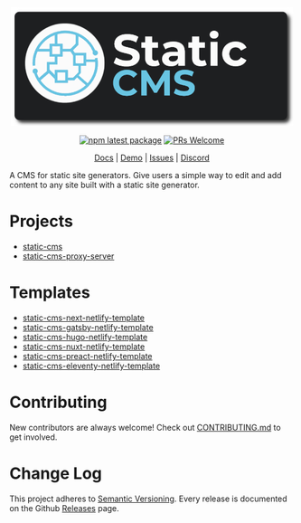 <div align="center">
  <img src="https://github.com/StaticJsCMS/.github/blob/main/profile/static-cms-logo.png" width="500px" />

[![npm latest package](https://img.shields.io/npm/v/@staticcms/core/latest.svg)](https://www.npmjs.com/package/@staticcms/core)
[![PRs Welcome](https://img.shields.io/badge/PRs-welcome-brightgreen.svg)](https://github.com/StaticJsCMS/static-cms/blob/main/CONTRIBUTING.md)
<div align="center">

[Docs](https://staticjscms.netlify.app/)
| [Demo](https://demo-staticjscms.netlify.app/)
| [Issues](https://github.com/StaticJsCMS/static-cms/issues)
| [Discord](https://discord.gg/ZWJM9pBMjj)

</div>
</div>

A CMS for static site generators. Give users a simple way to edit and add content to any site built with a static site generator.

# Projects

* [static-cms](https://github.com/StaticJsCMS/static-cms)
* [static-cms-proxy-server](https://github.com/StaticJsCMS/static-cms-proxy-server)

# Templates

* [static-cms-next-netlify-template](https://github.com/StaticJsCMS/static-cms-next-netlify-template)
* [static-cms-gatsby-netlify-template](https://github.com/StaticJsCMS/static-cms-gatsby-netlify-template)
* [static-cms-hugo-netlify-template](https://github.com/StaticJsCMS/static-cms-hugo-netlify-template)
* [static-cms-nuxt-netlify-template](https://github.com/StaticJsCMS/static-cms-nuxt-netlify-template)
* [static-cms-preact-netlify-template](https://github.com/StaticJsCMS/static-cms-preact-netlify-template)
* [static-cms-eleventy-netlify-template](https://github.com/StaticJsCMS/static-cms-eleventy-netlify-template)

# Contributing

New contributors are always welcome! Check out [CONTRIBUTING.md](https://github.com/StaticJsCMS/static-cms/blob/main/CONTRIBUTING.md) to get involved.

# Change Log

This project adheres to [Semantic Versioning](http://semver.org/).
Every release is documented on the Github [Releases](https://github.com/StaticJsCMS/static-cms/releases) page.
